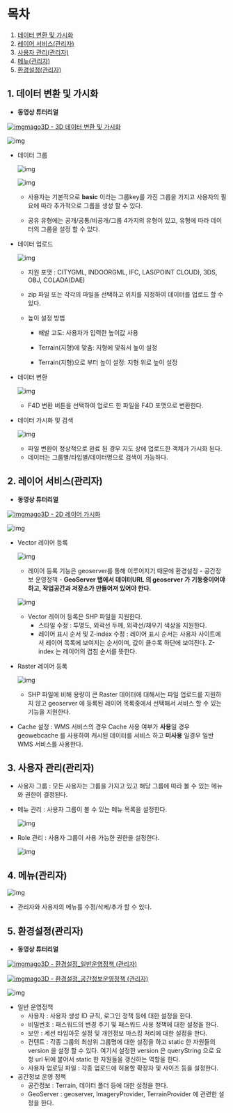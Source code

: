 # 목차

1. [데이터 변환 및 가시화](#1-데이터-변환-및-가시화)
2. [레이어 서비스(관리자)](#2-레이어-서비스관리자)
3. [사용자 관리(관리자)](#3-사용자-관리관리자)
4. [메뉴(관리자)](#4-메뉴관리자)
5. [환경설정(관리자)](#5-환경설정관리자)



## 1. 데이터 변환 및 가시화 

- **동영상 튜터리얼**

[![img](https://www.youtube.com/s/desktop/0ac1422e/img/favicon_144x144.png)mago3D - 3D 데이터 변환 및 가시화](https://youtu.be/z3bUZA_jF4s) 

![img](./images/data1.png)

- 데이터 그룹

  ![img](./images/data2.png)

  ![img](./images/data3.png)

   

  - 사용자는 기본적으로 **basic** 이라는 그룹key를  가진 그룹을 가지고 사용자의 필요에 따라 추가적으로 그룹을 생성 할 수 있다.

  - 공유 유형에는 공개/공통/비공개/그룹 4가지의 유형이 있고, 유형에 따라 데이터의 그룹을 설정 할 수 있다.

    

- 데이터 업로드

  ![img](./images/data4.png)

  - 지원 포맷 : CITYGML, INDOORGML, IFC, LAS(POINT CLOUD), 3DS, OBJ, COLADA(DAE)

  - zip 파일 또는 각각의 파일을 선택하고 위치를 지정하여 데이터를 업로드 할 수 있다. 

  - 높이 설정 방법

    - 해발 고도: 사용자가 입력한 높이값 사용

    - Terrain(지형)에 맞춤: 지형에 맞춰서 높이 설정

    - Terrain(지형)으로 부터 높이 설정: 지형 위로 높이 설정

      

- 데이터 변환 

  ![img](./images/data5.png)

  - F4D 변환 버튼을 선택하여 업로드 한 파일을 F4D 포맷으로 변환한다. 

    

- 데이터 가시화 및 검색

  ![img](./images/data6.png)

  - 파일 변환이 정상적으로 완료 된 경우 지도 상에 업로드한 객체가 가시화 된다.
  - 데이터는 그룹별/타입별/데이터명으로 검색이 가능하다.



## 2. 레이어 서비스(관리자)

- **동영상 튜터리얼**

[![img](https://www.youtube.com/s/desktop/0ac1422e/img/favicon_144x144.png)mago3D - 2D 레이어 가시화](https://www.youtube.com/watch?v=uKpysHvppKM&t=979s) 

![img](./images/ls1.png)

- Vector 레이어 등록

  ![img](./images/ls2.png)

  - 레이어 등록 기능은 geoserver를 통해 이루어지기 때문에 환경설정 - 공간정보 운영정책 - **GeoServer 탭에서 데이터URL 의 geoserver 가 기동중이어야 하고, 작업공간과 저장소가 만들어져 있어야 한다.**

    

  ![img](./images/ls3.png)

   

  - Vector 레이어 등록은 SHP 파일을 지원한다. 
    - 스타일 수정 : 투명도, 외곽선 두께, 외곽선/채우기 색상을 지원한다.
    - 레이어 표시 순서 및 Z-index 수정 : 레이어 표시 순서는 사용자 사이트에서 레이어 목록에 보여지는 순서이며, 값이 클수록 하단에 보여진다. Z-index 는 레이어의 겹침 순서를 뜻한다.   

- Raster 레이어 등록 

  ![img](./images/ls4.png)

  - SHP 파일에 비해 용량이 큰 Raster 데이터에 대해서는 파일 업로드를 지원하지 않고 geoserver 에 등록된 레이어 목록중에서 선택해서 서비스 할 수 있는 기능을 지원한다. 

- Cache 설정 : WMS 서비스의 경우 Cache 사용 여부가 **사용**일 경우 geowebcache 를 사용하여 캐시된 데이터를 서비스 하고 **미사용** 일경우 일반 WMS 서비스를 사용한다.



## 3. 사용자 관리(관리자)

- 사용자 그룹 : 모든 사용자는 그룹을 가지고 있고 해당 그룹에 따라 볼 수 있는 메뉴와 권한이 결정된다.  

- 메뉴 관리 : 사용자 그룹이 볼 수 있는 메뉴 목록을 설정한다. 

  ![img](./images/user1.png)

   

- Role 관리 : 사용자 그룹이 사용 가능한 권한을 설정한다.

  ![img](./images/user2.png)

   



## 4. 메뉴(관리자)

![img](./images/menu1.png)

- 관리자와 사용자의 메뉴를 수정/삭제/추가 할 수 있다. 



## 5. 환경설정(관리자)

- **동영상 튜터리얼**

[![img](https://www.youtube.com/s/desktop/0ac1422e/img/favicon_144x144.png)mago3D - 환경설정_일반운영정책 (관리자)](https://www.youtube.com/watch?v=JhZIMeW2KIM) 

[![img](https://www.youtube.com/s/desktop/0ac1422e/img/favicon_144x144.png)mago3D - 환경설정_공간정보운영정책 (관리자)](https://www.youtube.com/watch?v=FiCVbQC2Mj8) 

![img](./images/env_settings.png)

- 일반 운영정책
  - 사용자 : 사용자 생성 ID  규칙, 로그인 정책 등에 대한 설정을 한다.
  - 비밀번호 : 패스워드의 변경 주기 및 패스워드 사용 정책에 대한 설정을 한다.
  - 보안 : 세션 타임아웃 설정 및 개인정보 마스킹 처리에 대한 설정을 한다.
  - 컨텐트 :  각종 그룹의 최상위 그룹명에 대한 설정을 하고 static 한 자원들의 version 을 설정 할 수 있다. 여기서 설정한 version 은 queryString 으로 요청 url 뒤에 붙어서 static 한 자원들을 갱신하는 역할을 한다.  
  - 사용자 업로딩 파일 : 각종 업로드에 허용할 확장자 및 사이즈 등을 설정한다. 
- 공간정보 운영 정책 
  - 공간정보 : Terrain, 데이터 폴더 등에 대한 설정을 한다.
  - GeoServer : geoserver, ImageryProvider, TerrainProvider 에 관련한 설정을 한다. 

